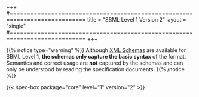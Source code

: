 +++
#============================================================================
title  = "SBML Level 1 Version 2"
layout = "single"
#============================================================================
+++

{{% notice type="warning" %}}
Although [XML Schemas](https://en.wikipedia.org/wiki/XML_schema) are available for SBML Level&nbsp;1, **the schemas only capture the basic syntax** of the format.  Semantics and correct usage are **not** captured by the schemas and can only be understood by reading the specification documents.
{{% /notice %}}

{{< spec-box package="core" level="1" version="2" >}}
